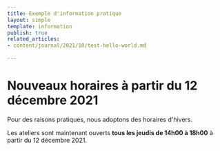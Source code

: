 ```yaml
---
title: Exemple d'information pratique
layout: simple
template: information
publish: true
related_articles:
- content/journal/2021/10/test-hello-world.md

---
```

# Nouveaux horaires à partir du 12 décembre 2021

Pour des raisons pratiques, nous adoptons des horaires d'hivers.

Les ateliers sont maintenant ouverts **tous les jeudis de 14h00 à 18h00** à partir du 12 décembre 2021.
